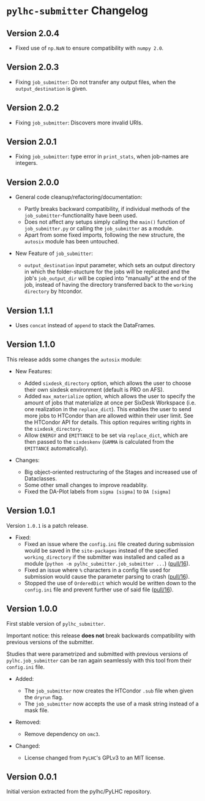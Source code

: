 # `pylhc-submitter` Changelog

## Version 2.0.4

- Fixed use of `np.NaN` to ensure compatibility with `numpy 2.0`.

## Version 2.0.3

- Fixing `job_submitter`: Do not transfer any output files, when the `output_destination` is given.

## Version 2.0.2

- Fixing `job_submitter`: Discovers more invalid URIs.

## Version 2.0.1

- Fixing `job_submitter`: type error in `print_stats`, when job-names are integers.

## Version 2.0.0

- General code cleanup/refactoring/documentation:
  - Partly breaks backward compatibility, if individual methods of the `job_submitter`-functionality have been used.
  - Does not affect any setups simply calling the `main()` function of `job_submitter.py` or calling the `job_submitter` as a module.
  - Apart from some fixed imports, following the new structure, the `autosix` module has been untouched. 


- New Feature of `job_submitter`:
  - `output_destination` input parameter, which sets an output directory in which the folder-stucture 
    for the jobs will be replicated and the job's `job_output_dir` will be copied into "manually" at the end of the job, 
    instead of having the directory transferred back to the `working directory` by htcondor.

## Version 1.1.1

- Uses `concat` instead of `append` to stack the DataFrames.

## Version 1.1.0

This release adds some changes the `autosix` module:

- New Features:
  - Added `sixdesk_directory` option, which allows the user to choose their own 
    sixdesk environment (default is PRO on AFS).
  - Added `max_materialize` option, which allows the user to specify the amount of jobs that
    materialize at once per SixDesk Workspace (i.e. one realization in the `replace_dict`).
    This enables the user to send more jobs to HTCondor than are allowed within their user limit.
    See the HTCondor API for details. This option requires writing rights in the `sixdesk_directory`.
  - Allow `ENERGY` and `EMITTANCE` to be set via `replace_dict`, which are then 
    passed to the `sixdeskenv` (`GAMMA` is calculated from the `EMITTANCE` automatically).
    
- Changes:
  - Big object-oriented restructuring of the Stages and increased use of Dataclasses.
  - Some other small changes to improve readablity.
  - Fixed the DA-Plot labels from `sigma [sigma]` to `DA [sigma]`

## Version 1.0.1

Version `1.0.1` is a patch release.

- Fixed:
    - Fixed an issue where the `config.ini` file created during submission would be saved in the `site-packages` instead of the specified `working_directory` if the submitter was installed and called as a module (`python -m pylhc_submitter.job_submitter ...`) ([pull/16](https://github.com/pylhc/submitter/pull/16)).
    - Fixed an issue where `%` characters in a config file used for submission would cause the parameter parsing to crash ([pull/16](https://github.com/pylhc/submitter/pull/16)).
    - Stopped the use of `OrderedDict` which would be written down to the `config.ini` file and prevent further use of said file ([pull/16](https://github.com/pylhc/submitter/pull/16)).

## Version 1.0.0

First stable version of `pylhc_submitter`.

Important notice: this release **does not** break backwards compatibility with previous versions of the submitter.

Studies that were parametrized and submitted with previous versions of `pylhc.job_submitter` can be ran again seamlessly with this tool from their `config.ini` file.

- Added:
    - The `job_submitter` now creates the HTCondor `.sub` file when given the `dryrun` flag.
    - The `job_submitter` now accepts the use of a mask string instead of a mask file.

- Removed:
    - Remove dependency on `omc3`.

- Changed:
    - License changed from  `PyLHC`'s GPLv3 to an MIT license.

## Version 0.0.1

Initial version extracted from the pylhc/PyLHC repository.
